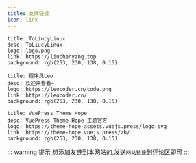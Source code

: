 ```yaml
---
title: 友情链接
icon: link
---
```


```component VPCard
title: ToLiucyLinux
desc: ToLiucyLinux
logo: logo.png
link: https://liuchenyang.top
background: rgb(253, 230, 138, 0.15)
```

```component VPCard
title: 程序员Leo
desc: 欢迎来看看~
logo: https://leocoder.cn/code.png
link: https://leocoder.cn/
background: rgb(253, 230, 138, 0.15)
```

```component VPCard
title: VuePress Theme Hope
desc: VuePress Theme Hope 主题官方
logo: https://theme-hope-assets.vuejs.press/logo.svg
link: https://theme-hope.vuejs.press/zh/
background: rgb(253, 230, 138, 0.15)
```

::: warning 提示
想添加友链到本网站的,发送<code>网站链接</code>到评论区即可
:::
  